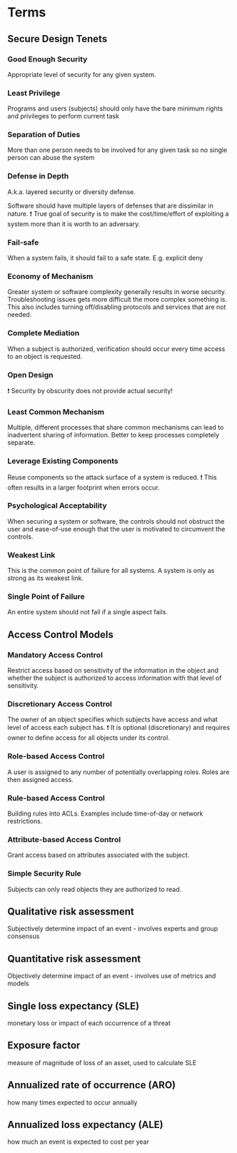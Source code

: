 # Terms

## Secure Design Tenets

### Good Enough Security

Appropriate level of security for any given system. 

### Least Privilege

Programs and users (subjects) should only have the bare minimum rights and privileges to perform current task

### Separation of Duties

More than one person needs to be involved for any given task so no single person can abuse the system

### Defense in Depth

A.k.a. layered security or diversity defense.

Software should have multiple layers of defenses that are dissimilar in nature. ❗ True goal of security is to make the cost/time/effort of exploiting a system more than it is worth to an adversary.

### Fail-safe

When a system fails, it should fail to a safe state. E.g. explicit deny

### Economy of Mechanism

Greater system or software complexity generally results in worse security. Troubleshooting issues gets more difficult the more complex something is. This also includes turning off/disabling protocols and services that are not needed.

### Complete Mediation

When a subject is authorized, verification should occur every time access to an object is requested.

### Open Design

❗ Security by obscurity does not provide actual security!

### Least Common Mechanism

Multiple, different processes that share common mechanisms can lead to inadvertent sharing of information. Better to keep processes completely separate.

### Leverage Existing Components

Reuse components so the attack surface of a system is reduced. ❗ This often results in a larger footprint when errors occur.

### Psychological Acceptability

When securing a system or software, the controls should not obstruct the user and ease-of-use enough that the user is motivated to circumvent the controls.

### Weakest Link

This is the common point of failure for all systems. A system is only as strong as its weakest link.

### Single Point of Failure

An entire system should not fail if a single aspect fails.

## Access Control Models

### Mandatory Access Control

Restrict access based on sensitivity of the information in the object and whether the subject is authorized to access information with that level of sensitivity.

### Discretionary Access Control

The owner of an object specifies which subjects have access and what level of access each subject has. 
❗ It is optional (discretionary) and requires owner to define access for all objects under its control.

### Role-based Access Control

A user is assigned to any number of potentially overlapping roles. Roles are then assigned access.

### Rule-based Access Control

Building rules into ACLs. Examples include time-of-day or network restrictions.

### Attribute-based Access Control

Grant access based on attributes associated with the subject.

### Simple Security Rule

Subjects can only read objects they are authorized to read.

## Qualitative risk assessment

Subjectively determine impact of an event - involves experts and group consensus

## Quantitative risk assessment

Objectively determine impact of an event - involves use of metrics and models

## Single loss expectancy (SLE)

monetary loss or impact of each occurrence of a threat

## Exposure factor

measure of magnitude of loss of an asset, used to calculate SLE

## Annualized rate of occurrence (ARO)

how many times expected to occur annually

## Annualized loss expectancy (ALE)

how much an event is expected to cost per year

